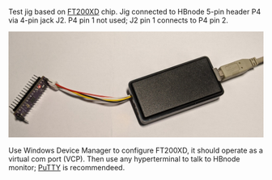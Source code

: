 Test jig based on [FT200XD](https://ftdichip.com/products/ft200xd/) chip. Jig connected to HBnode 5-pin header P4 via 4-pin jack J2. P4 pin 1 not used; J2 pin 1 connects to P4 pin 2.

![Jig_connected](https://github.com/akouz/HBnode/blob/main/AVR64DD32/FT200XD/FT200XD_jig_connected.jpg)

Use Windows Device Manager to configure FT200XD, it should operate as a virtual com port (VCP). Then use any hyperterminal to talk to HBnode monitor; [PuTTY](https://www.putty.org/) is recommendeed. 
